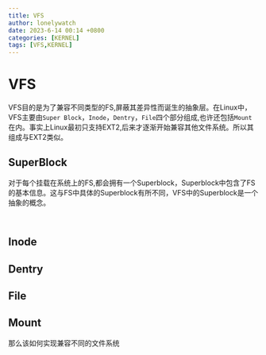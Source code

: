 ```yaml
---
title: VFS
author: lonelywatch
date: 2023-6-14 00:14 +0800
categories: [KERNEL]
tags: [VFS,KERNEL]
---
```


# VFS

VFS目的是为了兼容不同类型的FS,屏蔽其差异性而诞生的抽象层。在Linux中，VFS主要由`Super Block`，`Inode`，`Dentry`，`File`四个部分组成,也许还包括`Mount`在内。事实上Linux最初只支持EXT2,后来才逐渐开始兼容其他文件系统。所以其组成与EXT2类似。

## SuperBlock

对于每个挂载在系统上的FS,都会拥有一个Superblock，Superblock中包含了FS的基本信息。这与FS中具体的Superblock有所不同，VFS中的Superblock是一个抽象的概念。

```c



```



## Inode


## Dentry

## File


## Mount


那么该如何实现兼容不同的文件系统


